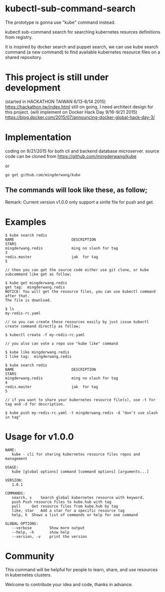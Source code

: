 # kubectl-sub-command-search

The prototype is gonna use "kube" command instead.

kubectl sub-command search for searching kubernetes resurces definitions from registry.
<p/>
It is inspired by docker search and puppet search, we can use kube search command (a new command) to find available kubernetes resource files on a shared repository.

# This project is still under development

(started in HACKATHON TAIWAN 6/13-6/14 2015) https://hackathon.tw/index.html
still on going, I need architect design for this project.
(will implement on Docker Hack Day 9/16-9/21 2015) https://blog.docker.com/2015/07/announcing-docker-global-hack-day-3/

# Implementation

coding on 9/21/2015 for both cli and backend database microserver.
source code can be cloned from https://github.com/mingderwang/kube

or 

```
go get github.com/mingderwang/kube
```

## The commands will look like these, as follow;

Remark: Current version v1.0.0 only support a sinlte file for push and get.

# Examples
```
$ kube search redis
NAME                          DESCRIPTION                                                    STARS
mingderwang.redis             ming no slash for tag                                          3
redis.master                  jak  for tag                                                   5

// then you can get the source code either use git clone, or kube subcommand like get as follow;

$ kube get mingderwang.redis
get tag:  mingderwang.redis
NOTICE: You will get the resource files, you can use kubectl command after that.
The file is download.

$ ls
my-redis-rc.yaml

// so you can create these resources easily by just issue kubectl create command directly as follow;

$ kubectl create -f my-redis-rc.yaml

// you also can vote a repo use "kube like" command

$ kube like mingderwang.redis
I like tag:  mingderwang.redis

$ kube search redis
NAME                          DESCRIPTION                                                    STARS
mingderwang.redis             ming no slash for tag                                          4
redis.master                  jak  for tag                                                   5

// if you want to share your kubernetes resource file(s), use -t for tag and -d for description.

$ kube push my-redis-rc.yaml -t mingderwang.redis -d "don't use slash in tag"

```


# Usage for v1.0.0
```
NAME:
   kube - cli for sharing kubernetes resource files repos and management

USAGE:
   kube [global options] command [command options] [arguments...]

VERSION:
   1.0.1

COMMANDS:
   search, s	Search global kubernetes resource with keyword.
   push	Push resource files to kube.hub with tag
   pull 	Get resource files from kube.hub by tag
   like, star	Add a star for a specific resource tag
   help, h	Shows a list of commands or help for one command

GLOBAL OPTIONS:
   --verbose		Show more output
   --help, -h		show help
   --version, -v	print the version
```
# Community
This command will be helpful for people to learn, share, and use resources in kubernetes clusters.
<p/>
Welcome to contribute your idea and code, thanks in advance.


